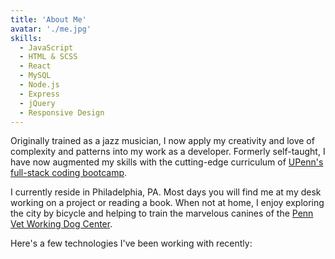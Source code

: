 ```yaml
---
title: 'About Me'
avatar: './me.jpg'
skills:
  - JavaScript
  - HTML & SCSS
  - React
  - MySQL
  - Node.js
  - Express
  - jQuery
  - Responsive Design
---
```


Originally trained as a jazz musician, I now apply my creativity and love of complexity and patterns into my work as a developer. Formerly self-taught, I have now augmented my skills with the cutting-edge curriculum of [UPenn's full-stack coding bootcamp](https://bootcamp.sas.upenn.edu/).

I currently reside in Philadelphia, PA. Most days you will find me at my desk working on a project or reading a book. When not at home, I enjoy exploring the city by bicycle and helping to train the marvelous canines of the [Penn Vet Working Dog Center](https://www.vet.upenn.edu/research/centers-initiatives/penn-vet-working-dog-center).

Here's a few technologies I've been working with recently:
